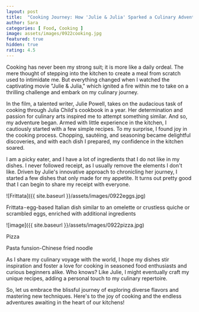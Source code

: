 ```yaml
---
layout: post
title:  "Cooking Journey: How 'Julie & Julia' Sparked a Culinary Adventure Within Me"
author: Sara
categories: [ Food, Cooking ]
image: assets/images/0922cooking.jpg
featured: true
hidden: true
rating: 4.5
---
```

Cooking has never been my strong suit; it is more like a daily ordeal. The mere thought of stepping into the kitchen to create a meal from scratch used to intimidate me. But everything changed when I watched the captivating movie "Julie & Julia," which ignited a fire within me to take on a thrilling challenge and embark on my culinary journey.

In the film, a talented writer, Julie Powell, takes on the audacious task of cooking through Julia Child's cookbook in a year. Her determination and passion for culinary arts inspired me to attempt something similar.
And so, my adventure began. Armed with little experience in the kitchen, I cautiously started with a few simple recipes. To my surprise, I found joy in the cooking process. Chopping, sautéing, and seasoning became delightful discoveries, and with each dish I prepared, my confidence in the kitchen soared.

I am a picky eater, and I have a lot of ingredients that I do not like in my dishes. I never followed receipt, as I usually remove the elements I don't like. Driven by Julie's innovative approach to chronicling her journey, I started a few dishes that only made for my appetite. It turns out pretty good that I can begin to share my receipt with everyone.

![Frittata]({{ site.baseurl }}/assets/images/0922eggs.jpg)

Frittata - egg-based Italian dish similar to an omelette or crustless quiche or scrambled eggs, enriched with additional ingredients

![image]({{ site.baseurl }}/assets/images/0922pizza.jpg)

Pizza


Pasta funsion-Chinese fried noodle

As I share my culinary voyage with the world, I hope my dishes stir inspiration and foster a love for cooking in seasoned food enthusiasts and curious beginners alike. Who knows? Like Julie, I might eventually craft my unique recipes, adding a personal touch to my culinary repertoire.

So, let us embrace the blissful journey of exploring diverse flavors and mastering new techniques. Here's to the joy of cooking and the endless adventures awaiting in the heart of our kitchens!